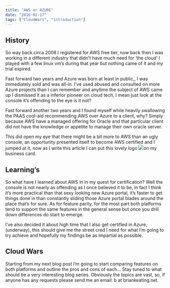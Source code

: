 ```yaml
---
title: "AWS or AZURE"
date: "2016-01-17"
tags: ["CloudWars", "introduction"]
---
```


## History

So way back circa 2008 I registered for AWS free tier, now back then I was working in a different industry that didn’t have much need for ‘the cloud’ I played with a few linux vm’s during that year but nothing came of it and my trial expired.

Fast forward two years and Azure was born at least in public,, I was immediately sold and was all-in. I’ve used abused and consulted on more Azure projects than I can remember and anytime the subject of AWS came up I dismissed it as a inferior pioneer on cloud tech, I mean just look at the console it’s offending to the eye is it not?

Fast forward another two years and I found myself while heavily swallowing the PAAS cool-aid recommending AWS over Azure to a client, why? Simply because AWS have a managed offering for Oracle and that particular client did not have the knowledge or appetite to manage their own oracle server.

This did open my eye that there might be a bit more to AWS than an ugly console, an opportunity presented itself to become AWS certified and I jumped at it, now as I write this article I can put this lovely logo ![](/images/./image.axd?picture=Solutions-Architect-Associate_thumb.png)on my business card.

## 

## Learning’s

So what have I learned about AWS in in my quest for certification? Well the console is not nearly as offending as I once believed it to be, in fact I think it’s more practical than that sexy looking new Azure portal, it’s faster to get things done in than constantly sliding those Azure portal blades around the place that’s for sure. As for feature parity, for the most part both platforms tend to support the same features in the general sense but once you drill down differences do start to emerge. 

I’ve also decided it about high time that I also get certified in Azure, (underway), this should give me the street cred I need for what I’m going to try achieve and hopefully my findings be as impartial as possible.

## Cloud Wars

Starting from my next blog post I’m going to start comparing features on both platforms and outline the pros and cons of each… Stay tuned to what should be a very interesting blog series. Obviously the topics are vast, so, if anyone has any requests please send me an email: b at briankeating.net.
